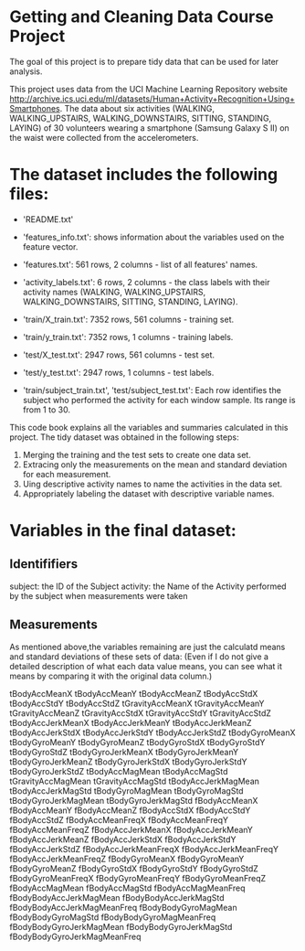 
# Getting and Cleaning Data Course Project
The goal of this project is to prepare tidy data that can be used for later analysis. 

This project uses data from the UCI Machine Learning Repository website http://archive.ics.uci.edu/ml/datasets/Human+Activity+Recognition+Using+Smartphones. The data about six activities (WALKING, WALKING_UPSTAIRS, WALKING_DOWNSTAIRS, SITTING, STANDING, LAYING) of 30 volunteers wearing a smartphone (Samsung Galaxy S II) on the waist were collected from the accelerometers.

The dataset includes the following files:
=========================================

- 'README.txt'

- 'features_info.txt': shows information about the variables used on the feature vector.

- 'features.txt': 561 rows, 2 columns - list of all features' names.

- 'activity_labels.txt': 6 rows, 2 columns - the class labels with their activity names (WALKING, WALKING_UPSTAIRS, WALKING_DOWNSTAIRS, SITTING, STANDING, LAYING).

- 'train/X_train.txt':  7352 rows, 561 columns - training set.

- 'train/y_train.txt': 7352 rows, 1 columns - training labels.

- 'test/X_test.txt': 2947 rows, 561 columns - test set.

- 'test/y_test.txt': 2947 rows, 1 columns - test labels.

- 'train/subject_train.txt', 'test/subject_test.txt': Each row identifies the subject who performed the activity for each window sample. Its range is from 1 to 30. 

This code book explains all the variables and summaries calculated in this project. The tidy dataset was obtained in the following steps:
1. Merging the training and the test sets to create one data set.
2. Extracing only the measurements on the mean and standard deviation for each measurement. 
3. Uing descriptive activity names to name the activities in the data set.
4. Appropriately labeling the dataset with descriptive variable names. 


Variables in the final dataset:
===============================

## Identififiers
subject: the ID of the Subject
activity: the Name of the Activity performed by the subject when measurements were taken

## Measurements
As mentioned above,the variables remaining are just the calculatd means and standard deviations of these sets of data: (Even if I do not give a detailed description of what each data value means, you can see what it means by comparing it with the original data column.)

tBodyAccMeanX
tBodyAccMeanY
tBodyAccMeanZ
tBodyAccStdX
tBodyAccStdY
tBodyAccStdZ
tGravityAccMeanX
tGravityAccMeanY
tGravityAccMeanZ
tGravityAccStdX
tGravityAccStdY
tGravityAccStdZ
tBodyAccJerkMeanX
tBodyAccJerkMeanY
tBodyAccJerkMeanZ
tBodyAccJerkStdX
tBodyAccJerkStdY
tBodyAccJerkStdZ
tBodyGyroMeanX
tBodyGyroMeanY
tBodyGyroMeanZ
tBodyGyroStdX
tBodyGyroStdY
tBodyGyroStdZ
tBodyGyroJerkMeanX
tBodyGyroJerkMeanY
tBodyGyroJerkMeanZ
tBodyGyroJerkStdX
tBodyGyroJerkStdY
tBodyGyroJerkStdZ
tBodyAccMagMean
tBodyAccMagStd
tGravityAccMagMean
tGravityAccMagStd
tBodyAccJerkMagMean
tBodyAccJerkMagStd
tBodyGyroMagMean
tBodyGyroMagStd
tBodyGyroJerkMagMean
tBodyGyroJerkMagStd
fBodyAccMeanX
fBodyAccMeanY
fBodyAccMeanZ
fBodyAccStdX
fBodyAccStdY
fBodyAccStdZ
fBodyAccMeanFreqX
fBodyAccMeanFreqY
fBodyAccMeanFreqZ
fBodyAccJerkMeanX
fBodyAccJerkMeanY
fBodyAccJerkMeanZ
fBodyAccJerkStdX
fBodyAccJerkStdY
fBodyAccJerkStdZ
fBodyAccJerkMeanFreqX
fBodyAccJerkMeanFreqY
fBodyAccJerkMeanFreqZ
fBodyGyroMeanX
fBodyGyroMeanY
fBodyGyroMeanZ
fBodyGyroStdX
fBodyGyroStdY
fBodyGyroStdZ
fBodyGyroMeanFreqX
fBodyGyroMeanFreqY
fBodyGyroMeanFreqZ
fBodyAccMagMean
fBodyAccMagStd
fBodyAccMagMeanFreq
fBodyBodyAccJerkMagMean
fBodyBodyAccJerkMagStd
fBodyBodyAccJerkMagMeanFreq
fBodyBodyGyroMagMean
fBodyBodyGyroMagStd
fBodyBodyGyroMagMeanFreq
fBodyBodyGyroJerkMagMean
fBodyBodyGyroJerkMagStd
fBodyBodyGyroJerkMagMeanFreq
